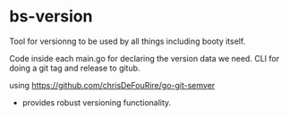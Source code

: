 # bs-version

Tool for versionng to be used by all things including booty itself.

Code inside each main.go for declaring the version data we need. 
CLI for doing a git tag and release to gitub.


using https://github.com/chrisDeFouRire/go-git-semver
- provides robust versioning functionality.
